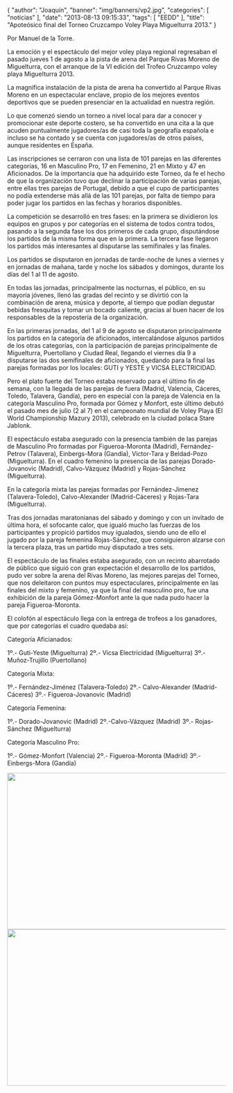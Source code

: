 {
  "author": "Joaquín", 
  "banner": "img/banners/vp2.jpg", 
  "categories": [
    "noticias"
  ], 
  "date": "2013-08-13 09:15:33", 
  "tags": [
    "EEDD"
  ], 
  "title": "Apoteósico final del Torneo Cruzcampo Voley Playa Miguelturra 2013."
}

Por Manuel de la Torre.

La emoción y el espectáculo del mejor voley playa regional regresaban el pasado jueves 1 de agosto a la pista de arena del Parque Rivas Moreno de Miguelturra, con el arranque de la VI edición del Trofeo Cruzcampo voley playa Miguelturra 2013.

La magnifica instalación de la pista de arena ha convertido al Parque Rivas Moreno en un espectacular enclave, propio de los mejores eventos deportivos que se pueden presenciar en la actualidad en nuestra región.

Lo que comenzó siendo un torneo a nivel local para dar a conocer y promocionar este deporte costero, se ha convertido en una cita a la que acuden puntualmente jugadores/as de casi toda la geografía española e incluso se ha contado y se cuenta con jugadores/as de otros países, aunque residentes en España.

Las inscripciones se cerraron con una lista de 101 parejas en las diferentes categorías,  16 en Masculino Pro, 17 en Femenino, 21 en Mixto y 47 en Aficionados. De la importancia que ha adquirido este Torneo, da fe el hecho de que la organización tuvo que declinar la participación de varias parejas, entre ellas tres parejas de Portugal, debido a que el cupo de participantes no podía extenderse más allá de las 101 parejas, por falta de tiempo para poder jugar los partidos en las fechas y horarios disponibles.

La competición se desarrolló en tres fases: en la primera se dividieron los equipos en grupos y por categorías en el sistema de todos contra todos, pasando a la segunda fase los dos primeros de cada grupo, disputándose los partidos de la misma forma que en la primera. La tercera fase llegaron los partidos más interesantes al disputarse las semifinales y las finales.

Los partidos se disputaron en jornadas de tarde-noche de lunes a viernes y en jornadas de mañana, tarde y noche los sábados y domingos, durante los días del 1 al 11 de agosto.

En todas las jornadas, principalmente las nocturnas, el público, en su mayoría jóvenes, llenó las gradas del recinto y se divirtió con la combinación de arena, música y deporte, al tiempo que podían degustar bebidas fresquitas y tomar un bocado caliente, gracias al buen hacer de los responsables de la repostería de la organización.

En las primeras jornadas, del 1 al 9 de agosto se disputaron principalmente los partidos en la categoría de aficionados, intercalándose algunos partidos de los otras categorías, con la participación de parejas principalmente de Miguelturra, Puertollano y Ciudad Real, llegando el viernes día 9  a disputarse las dos semifinales de aficionados, quedando para la final las parejas formadas por los locales: GUTI y YESTE y VICSA ELECTRICIDAD.

 Pero el plato fuerte del Torneo estaba reservado para el último fin de semana, con la llegada de las parejas de fuera (Madrid, Valencia, Cáceres, Toledo, Talavera, Gandía), pero en especial con la pareja de Valencia en la categoría Masculino Pro, formada por Gómez y Monfort, este último debutó el pasado mes de julio (2 al 7) en el campeonato mundial de Voley Playa (El World Championship Mazury 2013), celebrado en la ciudad polaca Stare Jablonk.

El espectáculo estaba asegurado con la presencia también de las parejas de Masculino Pro formadas por Figueroa-Moronta (Madrid), Fernández-Petrov (Talavera), Einbergs-Mora (Gandía), Victor-Tara y Beldad-Pozo (Miguelturra).
En el cuadro femenino la presencia de las parejas Dorado-Jovanovic (Madrid), Calvo-Vázquez (Madrid) y Rojas-Sánchez (Miguelturra).

En la categoría mixta las parejas formadas por Fernández-Jimenez (Talavera-Toledo), Calvo-Alexander (Madrid-Cáceres) y Rojas-Tara (Miguelturra).

Tras dos jornadas maratonianas del sábado y domingo y con un invitado de última hora, el sofocante calor, que igualó mucho las fuerzas de los participantes y propició partidos muy igualados, siendo uno de ello el jugado por la pareja femenina Rojas-Sánchez, que consiguieron alzarse con la tercera plaza, tras un partido muy disputado a tres sets.

El espectáculo de las finales estaba asegurado, con un recinto abarrotado de público que siguió con gran expectación el desarrollo de los partidos, pudo ver sobre la arena del Rivas Moreno, las mejores parejas del Torneo, que nos deleitaron con puntos muy espectaculares, principalmente en las finales del mixto y femenino, ya que la final del masculino pro, fue una exhibición de la pareja Gómez-Monfort ante la que nada pudo hacer la pareja Figueroa-Moronta.

El colofón al espectáculo llega con la entrega de trofeos a los ganadores, que por categorías el cuadro quedaba así:

Categoría Aficianados:

1º.- Guti-Yeste (Miguelturra)
2º.- Vicsa Electricidad (Miguelturra)
3º.- Muñoz-Trujillo (Puertollano)

Categoría Mixta:

1º.- Fernández-Jiménez (Talavera-Toledo)
2º.- Calvo-Alexander (Madrid-Cáceres)
3º.- Figueroa-Jovanovic (Madrid)

Categoría Femenina:

1º.- Dorado-Jovanovic (Madrid)
2º.-Calvo-Vázquez (Madrid)
3º.- Rojas-Sánchez (Miguelturra)

Categoría Masculino Pro:

1º.- Gómez-Monfort (Valencia)
2º.- Figueroa-Moronta (Madrid)
3º.- Einbergs-Mora (Gandía)

<center>
<img src="http://www.advmiguelturra.org/img/banners/vp1.jpg" height="360" width="520"/> </center>

<center>
<img src="http://www.advmiguelturra.org/img/banners/vp2.jpg" height="360" width="520"/> </center>


